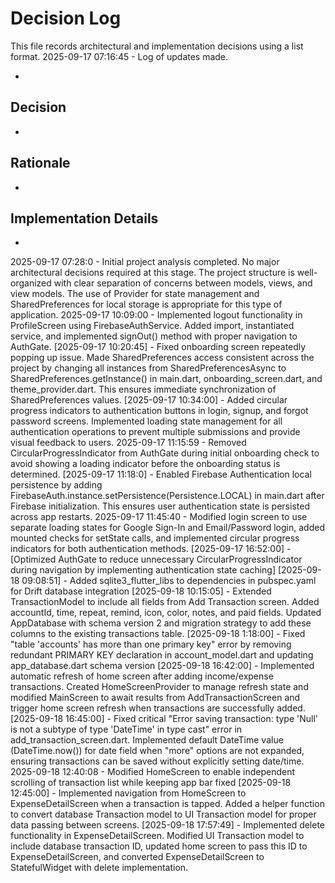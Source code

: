 # Decision Log

This file records architectural and implementation decisions using a list format.
2025-09-17 07:16:45 - Log of updates made.

*

## Decision

*

## Rationale 

*

## Implementation Details

*
2025-09-17 07:28:0 - Initial project analysis completed. No major architectural decisions required at this stage. The project structure is well-organized with clear separation of concerns between models, views, and view models. The use of Provider for state management and SharedPreferences for local storage is appropriate for this type of application.
2025-09-17 10:09:00 - Implemented logout functionality in ProfileScreen using FirebaseAuthService. Added import, instantiated service, and implemented signOut() method with proper navigation to AuthGate.
[2025-09-17 10:20:45] - Fixed onboarding screen repeatedly popping up issue. Made SharedPreferences access consistent across the project by changing all instances from SharedPreferencesAsync to SharedPreferences.getInstance() in main.dart, onboarding_screen.dart, and theme_provider.dart. This ensures immediate synchronization of SharedPreferences values.
[2025-09-17 10:34:00] - Added circular progress indicators to authentication buttons in login, signup, and forgot password screens. Implemented loading state management for all authentication operations to prevent multiple submissions and provide visual feedback to users.
2025-09-17 11:15:59 - Removed CircularProgressIndicator from AuthGate during initial onboarding check to avoid showing a loading indicator before the onboarding status is determined.
[2025-09-17 11:18:0] - Enabled Firebase Authentication local persistence by adding FirebaseAuth.instance.setPersistence(Persistence.LOCAL) in main.dart after Firebase initialization. This ensures user authentication state is persisted across app restarts.
2025-09-17 11:45:40 - Modified login screen to use separate loading states for Google Sign-In and Email/Password login, added mounted checks for setState calls, and implemented circular progress indicators for both authentication methods.
[2025-09-17 16:52:00] - [Optimized AuthGate to reduce unnecessary CircularProgressIndicator during navigation by implementing authentication state caching]
[2025-09-18 09:08:51] - Added sqlite3_flutter_libs to dependencies in pubspec.yaml for Drift database integration
[2025-09-18 10:15:05] - Extended TransactionModel to include all fields from Add Transaction screen. Added accountId, time, repeat, remind, icon, color, notes, and paid fields. Updated AppDatabase with schema version 2 and migration strategy to add these columns to the existing transactions table.
[2025-09-18 1:18:00] - Fixed "table 'accounts' has more than one primary key" error by removing redundant PRIMARY KEY declaration in account_model.dart and updating app_database.dart schema version
[2025-09-18 16:42:00] - Implemented automatic refresh of home screen after adding income/expense transactions. Created HomeScreenProvider to manage refresh state and modified MainScreen to await results from AddTransactionScreen and trigger home screen refresh when transactions are successfully added.
[2025-09-18 16:45:00] - Fixed critical "Error saving transaction: type 'Null' is not a subtype of type 'DateTime' in type cast" error in add_transaction_screen.dart. Implemented default DateTime value (DateTime.now()) for date field when "more" options are not expanded, ensuring transactions can be saved without explicitly setting date/time.
2025-09-18 12:40:08 - Modified HomeScreen to enable independent scrolling of transaction list while keeping app bar fixed
[2025-09-18 12:45:00] - Implemented navigation from HomeScreen to ExpenseDetailScreen when a transaction is tapped. Added a helper function to convert database Transaction model to UI Transaction model for proper data passing between screens.
[2025-09-18 17:57:49] - Implemented delete functionality in ExpenseDetailScreen. Modified UI Transaction model to include database transaction ID, updated home screen to pass this ID to ExpenseDetailScreen, and converted ExpenseDetailScreen to StatefulWidget with delete implementation.